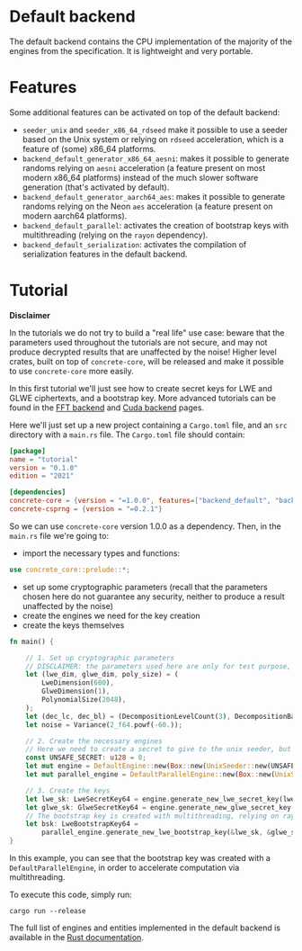# Default backend

The default backend contains the CPU implementation of the majority of the engines from the specification.
It is lightweight and very portable.

# Features

Some additional features can be activated on top of the default backend:
- `seeder_unix` and `seeder_x86_64_rdseed` make it possible to use a seeder based on the Unix system or relying on `rdseed` acceleration, which is a feature of (some) x86_64 platforms.
- `backend_default_generator_x86_64_aesni`: makes it possible to generate randoms relying on `aesni` acceleration (a feature present on most modern x86_64 platforms) instead of the much slower software generation (that's activated by default).
- `backend_default_generator_aarch64_aes`: makes it possible to generate randoms relying on the Neon `aes` acceleration (a feature present on modern aarch64 platforms).
- `backend_default_parallel`: activates the creation of bootstrap keys with multithreading (relying on the `rayon` dependency).
- `backend_default_serialization`: activates the compilation of serialization features in the default backend.

# Tutorial

**Disclaimer**

In the tutorials we do not try to build a "real life" use case: beware that the parameters used
throughout the tutorials are not secure, and may not produce decrypted results that are unaffected by the noise!
Higher level crates, built on top of `concrete-core`, will be released and make it possible to use `concrete-core` more easily.

In this first tutorial we'll just see how to create secret keys for LWE and GLWE ciphertexts, and a bootstrap key. 
More advanced tutorials can be found in the [FFT backend](backend_fft.md) and [Cuda backend](backend_cuda.md) pages.


Here we'll just set up a new project containing a `Cargo.toml` file, and an `src` directory with a `main.rs` file.
The `Cargo.toml` file should contain:
```toml
[package]
name = "tutorial"
version = "0.1.0"
edition = "2021"

[dependencies]
concrete-core = {version = "=1.0.0", features=["backend_default", "backend_default_parallel"]}
concrete-csprng = {version = "=0.2.1"}
```
So we can use `concrete-core` version 1.0.0 as a dependency. Then, in the `main.rs` file we're going to:
+ import the necessary types and functions:
```rust
use concrete_core::prelude::*;
```
+ set up some cryptographic parameters (recall that the parameters chosen here do not guarantee any security, neither to produce a result unaffected by the noise)
+ create the engines we need for the key creation
+ create the keys themselves
```rust
fn main() {

    // 1. Set up cryptographic parameters
    // DISCLAIMER: the parameters used here are only for test purpose, and are not secure.
    let (lwe_dim, glwe_dim, poly_size) = (
        LweDimension(600),
        GlweDimension(1),
        PolynomialSize(2048),
    );
    let (dec_lc, dec_bl) = (DecompositionLevelCount(3), DecompositionBaseLog(5));
    let noise = Variance(2_f64.powf(-60.)); 

    // 2. Create the necessary engines
    // Here we need to create a secret to give to the unix seeder, but we skip the actual secret creation
    const UNSAFE_SECRET: u128 = 0;
    let mut engine = DefaultEngine::new(Box::new(UnixSeeder::new(UNSAFE_SECRET))).unwrap();
    let mut parallel_engine = DefaultParallelEngine::new(Box::new(UnixSeeder::new(UNSAFE_SECRET))).unwrap();

    // 3. Create the keys
    let lwe_sk: LweSecretKey64 = engine.generate_new_lwe_secret_key(lwe_dim).unwrap();
    let glwe_sk: GlweSecretKey64 = engine.generate_new_glwe_secret_key(glwe_dim, poly_size).unwrap();
    // The bootstrap key is created with multithreading, relying on rayon
    let bsk: LweBootstrapKey64 =
        parallel_engine.generate_new_lwe_bootstrap_key(&lwe_sk, &glwe_sk, dec_bl, dec_lc, noise).unwrap();
}
```
In this example, you can see that the bootstrap key was created with a `DefaultParallelEngine`, in order
to accelerate computation via multithreading.

To execute this code, simply run:
```shell
cargo run --release
```

The full list of engines and entities implemented in the default backend is available in the [Rust documentation](https://docs.rs/concrete-core/1.0.0/concrete_core/).
